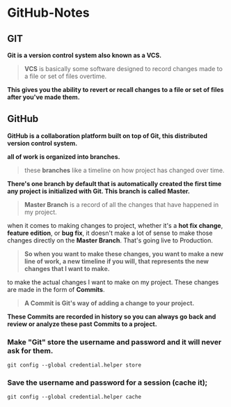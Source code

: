# GitHub-Notes

## GIT

**Git is a version control system also known as a **VCS**.**
  > **VCS** is basically some software designed to record changes made to a file or set of files overtime. 
 
**This gives you the ability to revert or recall changes to a file or set of files after you've made them.**

## GitHub

**GitHub is a collaboration platform built on top of Git, this distributed version control system.**

**all of work is organized into branches.**

  > these **branches** like a timeline on how project has changed over time. 

**There's one branch by default that is automatically created the first time any project is initialized with Git. This branch is called Master.**

  > **Master Branch** is a record of all the changes that have happened in my project. 

when it comes to making changes to project, whether it's a **hot fix change**, **feature edition**, or **bug fix**, it doesn't make a lot of sense to make those changes directly on the **Master Branch**. That's going live to Production. 

  > **So when you want to make these changes, you want to make a new line of work, a new timeline if you will, that represents the new changes that I want to make.**

to make the actual changes I want to make on my project. These changes are made in the form of **Commits**.

  > **A Commit is Git's way of adding a change to your project.**
  
**These Commits are recorded in history so you can always go back and review or analyze these past Commits to a project.**

### Make "Git" store the username and password and it will never ask for them.

```git
git config --global credential.helper store
```

### Save the username and password for a session (cache it);

```git
git config --global credential.helper cache
```
